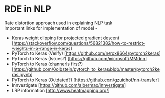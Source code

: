 # RDE in NLP
Rate distortion approach used in explaining NLP task <br>
Important links for implementation of model - <br>
* Keras weight clipping for projected gradient descent [https://stackoverflow.com/questions/56821382/how-to-restrict-weights-in-a-range-in-keras] 
* PyTorch to Keras (Verify) [https://github.com/nerox8664/pytorch2keras]
* PyTorch to Keras (Issues?) [https://github.com/microsoft/MMdnn]
* PyTorch to Keras (channerls first?) [https://github.com/Golbstein/pytorch_to_keras/blob/master/pytorch2keras.ipynb]
* PyTorch to Keras (Outdated?) [https://github.com/gzuidhof/nn-transfer]
* Innvestigate [https://github.com/albermax/innvestigate]
* LRP information [http://www.heatmapping.org/]
